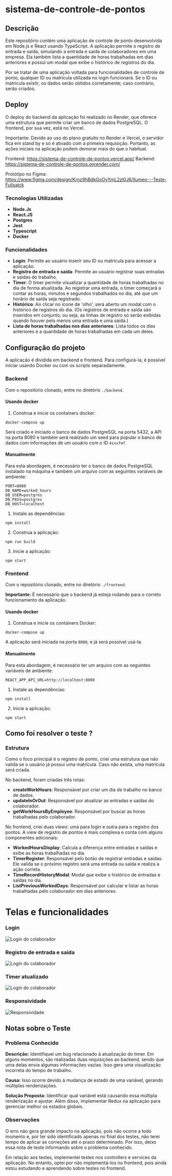 # sistema-de-controle-de-pontos

## Descrição

Este repositório contém uma aplicação de controle de ponto desenvolvida em Node.js e React usando TypeScript. A aplicação permite o registro de entrada e saída, simulando a entrada e saída de colaboradores em uma empresa. Ela também lista a quantidade de horas trabalhadas em dias anteriores e possui um modal que exibe o histórico de registros do dia.

Por se tratar de uma aplicação voltada para funcionalidades de controle de ponto, qualquer ID ou matrícula utilizada no login funcionará. Se o ID ou matrícula existir, os dados serão obtidos corretamente; caso contrário, serão criados.

## Deploy
O deploy do backend da aplicação foi realizado no Render, que oferece uma estrutura que permite criar um banco de dados PostgreSQL. O frontend, por sua vez, está no Vercel.

Importante: Devido ao uso do plano gratuito no Render e Vercel, o servidor fica em stand by e só é ativado com a primeira requisição. Portanto, as ações iniciais na aplicação podem demorar mais do que o habitual.

Frontend: https://sistema-de-controle-de-pontos.vercel.app/
Backend: https://sistema-de-controle-de-pontos.onrender.com/

Protótipo no Figma: https://www.figma.com/design/Krnz9hBdkGoOyYmL2zl0J6/Ilumeo---Teste-Fullsatck

### Tecnologias Utilizadas
- **Node.Js**
- **React.JS**
- **Postgres**
- **Jest**
- **Typescript**
- **Docker**

### Funcionalidades
- **Login**: Permite ao usuário inserir seu ID ou matrícula para acessar a aplicação.
- **Registro de entrada e saída**: Permite ao usuário registrar suas entradas e saídas do trabalho.
- **Timer**: O timer permite visualizar a quantidade de horas trabalhadas no dia de forma atualizada. Ao registrar uma entrada, o timer começará a contar as horas, minutos e segundos trabalhados no dia, até que um horário de saída seja registrado.
- **Histórico**: Ao clicar no ícone de 'olho', será aberto um modal com o histórico de registros do dia. (Os registros de entrada e saída são inseridos em conjunto; ou seja, as linhas de registro só serão exibidas quando houver pelo menos uma entrada e uma saída.)
- **Lista de horas trabalhadas nos dias anteriores**: Lista todos os dias anteriores e a quantidade de horas trabalhadas em cada um deles.



## Configuração do projeto
A aplicação é dividida em backend e frontend. Para configurá-la, é possível iniciar usando Docker ou com os scripts separadamente.

### Backend
Com o repositório clonado, entre no diretório `./backend`.

#### Usando docker

1. Construa e inicie os containers docker:
```
docker-compose up
```
Será criado e iniciado o banco de dados PostgreSQL na porta 5432, a API na porta 8080 e também será realizado um seed para popular o banco de dados com informações de um usuário com o ID `4sxxfmf`.


#### Manualmente
Para esta abordagem, é necessário ter o banco de dados PostgreSQL instalado na máquina e também um arquivo com as seguintes variáveis de ambiente:

`PORT=8080` <br/>
`DB_NAME=worked_hours` <br/>
`DB_USER=postgres` <br/>
`DB_PASS=postgres` <br/>
`DB_HOST=localhost` <br/>

1. Instale as dependências:
```
npm install
```

2. Construa a aplicação:

```
npm run build
```
3. Inicie a aplicação:

```
npm start
```

### Frontend
Com o repositório clonado, entre no diretório `./frontend`.

**Importante:** É necessário que o backend já esteja rodando para o correto funcionamento da aplicação.


#### Usando docker

1. Construa e inicie os containers Docker:
```
docker-compose up
```

A aplicação será iniciada na porta `8080`, e já será possível usá-la.

#### Manualmente
Para esta abordagem, é necessário ter um arquivo com as seguintes variáveis de ambiente:

`REACT_APP_API_URL=http://localhost:8080`

1. Instale as dependências:
```
npm install
```

2. Inicie a aplicação:

```
npm start
```


## Como foi resolver o teste ?
### Estrutura

Como o foco principal é o registro de ponto, criei uma estrutura que não valida se o usuário já possui uma matrícula. Caso não exista, uma matrícula será criada.

No backend, foram criadas três rotas:

- **createWorkHours**: Responsável por criar um dia de trabalho no banco de dados.
- **updateInOrOut**: Responsável por atualizar as entradas e saídas do colaborador.
- **getWorkHoursByEmployee**: Responsável por buscar as horas trabalhadas pelo colaborador.

No frontend, criei duas views: uma para login e outra para o registro dos pontos. A view de registro de pontos é mais complexa e conta com alguns componentes adicionais:

- **WorkedHoursDisplay**: Calcula a diferença entre entradas e saídas e exibe as horas trabalhadas no dia.
- **TimerRegister**: Responsável pelo botão de registrar entradas e saídas. Ele valida se o próximo registro será uma entrada ou saída e realiza a ação correta.
- **TimeRecordHistoryModal**: Modal que exibe o histórico de entradas e saídas no dia.
- **ListPreviousWorkedDays**: Responsável por calcular e listar as horas trabalhadas pelo colaborador em dias anteriores.

# Telas e funcionalidades

### Login
![Login do colaborador](./docs/gifs/login.gif)

### Registro de entrada e saída
![Login do colaborador](./docs/gifs/registro.gif)

### Timer atualizado
![Login do colaborador](./docs/gifs/timer.gif)

### Responsividade
![Responsividade](./docs/gifs/responsivo.gif)


## Notas sobre o Teste

### Problema Conhecido

**Descrição:** Identifiquei um bug relacionado à atualização do timer. Em alguns momentos, são realizadas duas requisições ao backend, sendo que uma delas envia algumas informações vazias. Isso gera uma visualização incorreta do tempo de trabalho.

**Causa:** Isso ocorre devido à mudança de estado de uma variável, gerando múltiplas renderizações.

**Solução Proposta:** Identificar qual variável está causando essa múltipla renderização e ajustar. Além disso, implementar Redux na aplicação para gerenciar melhor os estados globais.

### Observações

O erro não gera grande impacto na aplicação, pois não ocorre a todo momento e, por ter sido identificado apenas no final dos testes, não terei tempo de aplicar as correções até o prazo determinado. Por isso, deixo essa nota de teste informando sobre o problema conhecido.


Em relação aos testes, implementei testes nos controllers e services da aplicação. No entanto, optei por não implementá-los no frontend, pois ainda estou estudando e aprendendo sobre testes no frontend.

